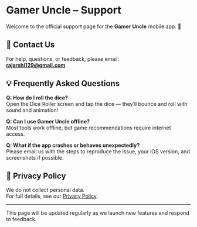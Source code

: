 # Gamer Uncle – Support

Welcome to the official support page for the **Gamer Uncle** mobile app. 🎲

## 📧 Contact Us
For help, questions, or feedback, please email:  
**rajarshi129@gmail.com**

## 💡 Frequently Asked Questions

**Q: How do I roll the dice?**  
Open the Dice Roller screen and tap the dice — they’ll bounce and roll with sound and animation!

**Q: Can I use Gamer Uncle offline?**  
Most tools work offline, but game recommendations require internet access.

**Q: What if the app crashes or behaves unexpectedly?**  
Please email us with the steps to reproduce the issue, your iOS version, and screenshots if possible.

## 📜 Privacy Policy
We do not collect personal data.  
For full details, see our [Privacy Policy](https://gamer-uncle-dev-app-svc-fre7dsc5hecdh7fn.westus-01.azurewebsites.net/privacy.html).

---

This page will be updated regularly as we launch new features and respond to feedback.
